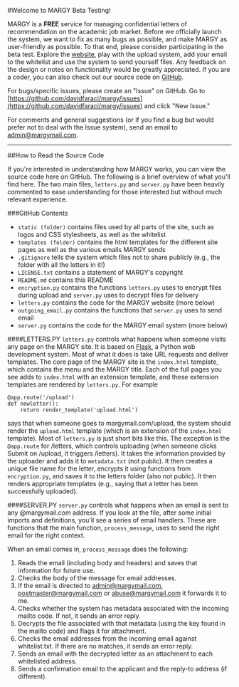 #Welcome to MARGY Beta Testing!

MARGY is a **FREE** service for managing confidential letters of recommendation on the academic job market. Before we officially launch the system, we want to fix as many bugs as possible, and make MARGY as user-friendly as possible. To that end, please consider participating in the beta test. Explore the [website](http://margymail.com), play with the upload system, add your email to the whitelist and use the system to send yourself files. Any feedback on the design or notes on functionality would be greatly appreciated. If you are a coder, you can also check out our source code on [GitHub](https://github.com/davidfaraci/margy).

For bugs/specific issues, please create an "Issue" on GitHub. Go to [https://github.com/davidfaraci/margy/issues](https://github.com/davidfaraci/margy/issues) and click "New Issue."

For comments and general suggestions (or if you find a bug but would prefer not to deal with the Issue system), send an email to [admin@margymail.com](mailto:admin@margymail.com).


-----


##How to Read the Source Code

If you're interested in understanding how MARGY works, you can view the source code here on GitHub. The following is a brief overview of what you'll find here. The two main files, `letters.py` and `server.py` have been heavily commented to ease understanding for those interested but without much relevant experience.

###GitHub Contents
- `static (folder)` contains files used by all parts of the site, such as logos and CSS stylesheets, as well as the whitelist
- `templates (folder)` contains the html templates for the different site pages as well as the various emails MARGY sends
- `.gitignore` tells the system which files not to share publicly (e.g., the folder with all the letters in it!)
- `LICENSE.txt` contains a statement of MARGY's copyright
- `README.md` contains this README
- `encryption.py` contains the functions `letters.py` uses to encrypt files during upload and `server.py` uses to decrypt files for delivery
- `letters.py` contains the code for the MARGY website (more below)
- `outgoing_email.py` contains the functions that `server.py` uses to send email
- `server.py` contains the code for the MARGY email system (more below)


####LETTERS.PY
`letters.py` controls what happens when someone visits any page on the MARGY site. It is based on [Flask](http://flask.pocoo.org/), a Python web development system. Most of what it does is take URL requests and deliver templates. The core page of the MARGY site is the `index.html` template, which contains the menu and the MARGY title. Each of the full pages you see adds to `index.html` with an extension template, and these extension templates are rendered by `letters.py`. For example

```
@app.route('/upload')
def newletter():
    return render_template('upload.html')
```

says that when someone goes to margymail.com/upload, the system should render the `upload.html` template (which is an extension of the `index.html` template). Most of `letters.py` is just short bits like this. The exception is the `@app.route` for /letters, which controls uploading (when someone clicks Submit on /upload, it triggers /letters). It takes the information provided by the uploader and adds it to `metadata.txt` (not public). It then creates a unique file name for the letter, encrypts it using functions from `encryption.py`, and saves it to the letters folder (also not public). It then renders appropriate templates (e.g., saying that a letter has been successfully uploaded).


####SERVER.PY
`server.py` controls what happens when an email is sent to any @margymail.com address. If you look at the file, after some initial imports and definitions, you'll see a series of email handlers. These are functions that the main function, `process_message`, uses to send the right email for the right context.

When an email comes in, `process_message` does the following:
1. Reads the email (including body and headers) and saves that information for future use.
2. Checks the body of the message for email addresses.
3. If the email is directed to [admin@margymail.com](mailto:admin@margymail.com), [postmaster@margymail.com](mailto:postmaster@margymail.com) or [abuse@margymail.com](mailto:abuse@margymail.com) it forwards it to me.
4. Checks whether the system has metadata associated with the incoming mailto code. If not, it sends an error reply.
5. Decrypts the file associated with that metadata (using the key found in the mailto code) and flags it for attachment.
6. Checks the email addresses from the incoming email against whitelist.txt. If there are no matches, it sends an error reply.
7. Sends an email with the decrypted letter as an attachment to each whitelisted address.
8. Sends a confirmation email to the applicant and the reply-to address (if different).
